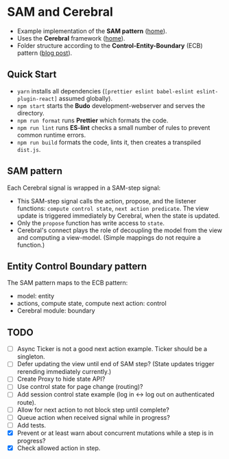 # SAM and Cerebral
- Example implementation of the **SAM pattern** ([home](http://sam.js.org/)).
- Uses the **Cerebral** framework ([home](http://cerebraljs.com/)).
- Folder structure according to the **Control-Entity-Boundary** (ECB) pattern ([blog post](http://www.adam-bien.com/roller/abien/entry/bureaucratic_design_with_java_ee)).

## Quick Start
- `yarn` installs all dependencies (`[prettier eslint babel-eslint eslint-plugin-react]` assumed globally).
- `npm start` starts the **Budo** development-webserver and serves the directory.
- `npm run format` runs **Prettier** which formats the code.
- `npm run lint` runs **ES-lint** checks a small number of rules to prevent common runtime errors.
- `npm run build` formats the code, lints it, then creates a transpiled `dist.js`.

## SAM pattern
Each Cerebral signal is wrapped in a SAM-step signal:
- This SAM-step signal calls the action, propose, and the listener functions: `compute control state`, `next action predicate`. The view update is triggered immediately by Cerebral, when the state is updated.
- Only the `propose` function has write access to `state`.
- Cerebral's connect plays the role of decoupling the model from the view and computing a view-model. (Simple mappings do not require a function.)

## Entity Control Boundary pattern
The SAM pattern maps to the ECB pattern:
- model: entity
- actions, compute state, compute next action: control
- Cerebral module: boundary

## TODO
- [ ] Async Ticker is not a good next action example. Ticker should be a singleton.
- [ ] Defer updating the view until end of SAM step? (State updates trigger rerending immediately currently.)
- [ ] Create Proxy to hide state API?
- [ ] Use control state for page change (routing)?
- [ ] Add session control state example (log in <-> log out on authenticated route).
- [ ] Allow for next action to not block step until complete?
- [ ] Queue action when received signal while in progress?
- [ ] Add tests.
- [x] Prevent or at least warn about concurrent mutations while a step is in progress?
- [x] Check allowed action in step.
